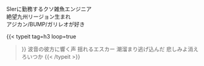 SIerに勤務するクソ雑魚エンジニア  
絶望九州リージョン生まれ  
アジカン/BUMP/ガリレオが好き

{{< typeit
    tag=h3
    loop=true
>}}
波音の彼方に響く声 揺れるエスカー
潮溜まり逃げ込んだ 悲しみよ消えろいつか
{{< /typeit >}}
